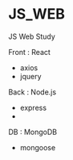 # JS_WEB

JS Web Study

Front : React
- axios
- jquery

Back : Node.js
- express
- 

DB : MongoDB
- mongoose
